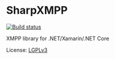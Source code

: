 # SharpXMPP
[![Build status](https://ci.appveyor.com/api/projects/status/rxg50qdn6gcxknav/branch/master?svg=true)](https://ci.appveyor.com/project/vitalyster/sharpxmpp/branch/master)

XMPP library for .NET/Xamarin/.NET Core

License: [LGPLv3](LICENSE.md)
